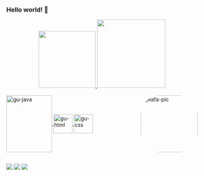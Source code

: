 ### Hello world! 👋

<div align="center">
  <a href="https://github.com/gustavoxavierf2">
  <img height="150em" src="https://github-readme-stats.vercel.app/api?username=gustavoxavierf2&show_icons=true&theme=dark&include_all_commits=true&count_private=true"/>
  <img height="180em" src="https://github-readme-stats.vercel.app/api/top-langs/?username=gustavoxavierf2&layout=compact&langs_count=7&theme=dark"/>
</div>
  <div style="display: inline_block"><br>
  <img align="center" alt="gu-java" height="150" width="120" src="https://cdn.jsdelivr.net/gh/devicons/devicon/icons/java/java-plain-wordmark.svg" />
  <img align="center" alt="gu-html" height="50" width="50" src="https://cdn.jsdelivr.net/gh/devicons/devicon/icons/html5/html5-plain-wordmark.svg" />
  <img align="center" alt="gu-css" height="50" width="50" src="https://cdn.jsdelivr.net/gh/devicons/devicon/icons/css3/css3-plain-wordmark.svg" /> 
  <img align="right" alt="Rafa-pic" height="150" style="border-radius:50px;" src="https://media.discordapp.net/attachments/639956127056134178/890373478988013628/Publicacoes_Instagram_1_1.png?width=676&height=676">
</div>
  
  ##
  
<div> 
  <a href="https://www.instagram.com/guxfarias7/" target="_blank"><img src="https://img.shields.io/badge/-Instagram-%23E4405F?style=for-the-badge&logo=instagram&logoColor=white" target="_blank"></a>
  <a href = "mailto:guxfarias7@gmail.com"><img src="https://img.shields.io/badge/-Gmail-%23333?style=for-the-badge&logo=gmail&logoColor=white" target="_blank"></a>
  <a href="https://www.linkedin.com/in/gustavo-xavier-farias-b2561418a/" target="_blank"><img src="https://img.shields.io/badge/-LinkedIn-%230077B5?style=for-the-badge&logo=linkedin&logoColor=white" target="_blank"></a> 
</div>
